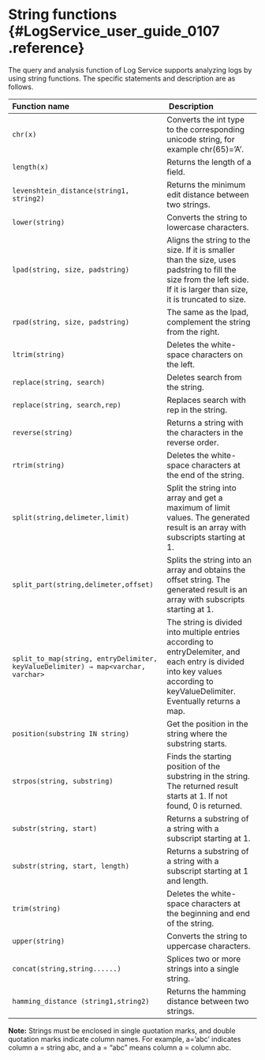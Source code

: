 # String functions {#LogService_user_guide_0107 .reference}

The query and analysis function of Log Service supports analyzing logs by using string functions. The specific statements and description are as follows.

|Function name| Description|
|:------------|:-----------|
|`chr(x)`|Converts the int type to the corresponding unicode string, for example chr\(65\)=’A’.|
|`length(x)`|Returns the length of a field.|
|`levenshtein_distance(string1, string2)`|Returns the minimum edit distance between two strings.|
|`lower(string)`|Converts the string to lowercase characters.|
|`lpad(string, size, padstring)`|Aligns the string to the size. If it is smaller than the size, uses padstring to fill the size from the left side. If it is larger than size, it is truncated to size.|
|`rpad(string, size, padstring)`|The same as the lpad, complement the string from the right.|
|`ltrim(string)`|Deletes the white-space characters on the left.|
|`replace(string, search)`|Deletes search from the string.|
|`replace(string, search,rep)`|Replaces search with rep in the string.|
|`reverse(string)`|Returns a string with the characters in the reverse order.|
|`rtrim(string)`|Deletes the white-space characters at the end of the string.|
|`split(string,delimeter,limit)`|Split the string into array and get a maximum of limit values. The generated result is an array with subscripts starting at 1.|
|`split_part(string,delimeter,offset)`|Splits the string into an array and obtains the offset string. The generated result is an array with subscripts starting at 1.|
|`split_to_map(string, entryDelimiter, keyValueDelimiter) → map<varchar, varchar>`|The string is divided into multiple entries according to entryDelemiter, and each entry is divided into key values according to keyValueDelimiter. Eventually returns a map.|
|`position(substring IN string)`|Get the position in the string where the substring starts.|
|`strpos(string, substring)`|Finds the starting position of the substring in the string. The returned result starts at 1. If not found, 0 is returned.|
|`substr(string, start)`|Returns a substring of a string with a subscript starting at 1.|
|`substr(string, start, length)`|Returns a substring of a string with a subscript starting at 1 and length.|
|`trim(string)`|Deletes the white-space characters at the beginning and end of the string.|
|`upper(string)`|Converts the string to uppercase characters.|
|`concat(string,string......)`|Splices two or more strings into a single string.|
|`hamming_distance (string1,string2)`|Returns the hamming distance between two strings.|

**Note:** Strings must be enclosed in single quotation marks, and double quotation marks indicate column names. For example, a=’abc’ indicates column a = string abc, and a = “abc” means column a = column abc.

